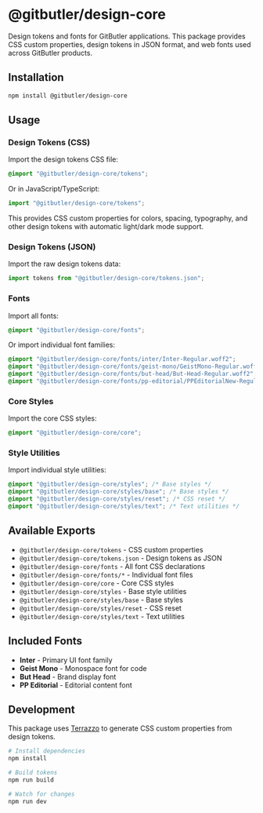 # @gitbutler/design-core

Design tokens and fonts for GitButler applications. This package provides CSS custom properties, design tokens in JSON format, and web fonts used across GitButler products.

## Installation

```bash
npm install @gitbutler/design-core
```

## Usage

### Design Tokens (CSS)

Import the design tokens CSS file:

```css
@import "@gitbutler/design-core/tokens";
```

Or in JavaScript/TypeScript:

```javascript
import "@gitbutler/design-core/tokens";
```

This provides CSS custom properties for colors, spacing, typography, and other design tokens with automatic light/dark mode support.

### Design Tokens (JSON)

Import the raw design tokens data:

```javascript
import tokens from "@gitbutler/design-core/tokens.json";
```

### Fonts

Import all fonts:

```css
@import "@gitbutler/design-core/fonts";
```

Or import individual font families:

```css
@import "@gitbutler/design-core/fonts/inter/Inter-Regular.woff2";
@import "@gitbutler/design-core/fonts/geist-mono/GeistMono-Regular.woff2";
@import "@gitbutler/design-core/fonts/but-head/But-Head-Regular.woff2";
@import "@gitbutler/design-core/fonts/pp-editorial/PPEditorialNew-Regular.woff2";
```

### Core Styles

Import the core CSS styles:

```css
@import "@gitbutler/design-core/core";
```

### Style Utilities

Import individual style utilities:

```css
@import "@gitbutler/design-core/styles"; /* Base styles */
@import "@gitbutler/design-core/styles/base"; /* Base styles */
@import "@gitbutler/design-core/styles/reset"; /* CSS reset */
@import "@gitbutler/design-core/styles/text"; /* Text utilities */
```

## Available Exports

- `@gitbutler/design-core/tokens` - CSS custom properties
- `@gitbutler/design-core/tokens.json` - Design tokens as JSON
- `@gitbutler/design-core/fonts` - All font CSS declarations
- `@gitbutler/design-core/fonts/*` - Individual font files
- `@gitbutler/design-core/core` - Core CSS styles
- `@gitbutler/design-core/styles` - Base style utilities
- `@gitbutler/design-core/styles/base` - Base styles
- `@gitbutler/design-core/styles/reset` - CSS reset
- `@gitbutler/design-core/styles/text` - Text utilities

## Included Fonts

- **Inter** - Primary UI font family
- **Geist Mono** - Monospace font for code
- **But Head** - Brand display font
- **PP Editorial** - Editorial content font

## Development

This package uses [Terrazzo](https://terrazzo.app/) to generate CSS custom properties from design tokens.

```bash
# Install dependencies
npm install

# Build tokens
npm run build

# Watch for changes
npm run dev
```
